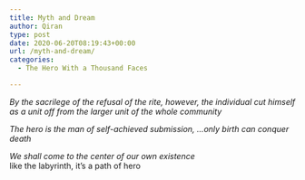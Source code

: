 ```yaml
---
title: Myth and Dream
author: Qiran
type: post
date: 2020-06-20T08:19:43+00:00
url: /myth-and-dream/
categories:
  - The Hero With a Thousand Faces

---
```

_By the sacrilege of the refusal of the rite, however, the individual cut himself as a unit off from the larger unit of the whole community_

_The hero is the man of self-achieved submission, &#8230;only birth can conquer death_

_We shall come to the center of our own existence_  
like the labyrinth, it&#8217;s a path of hero